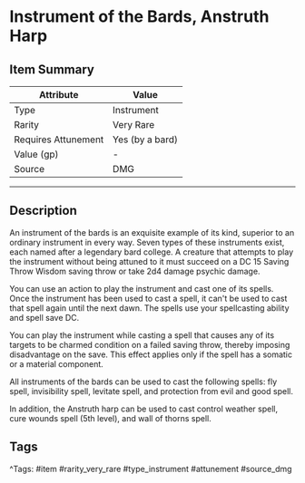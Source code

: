 # Instrument of the Bards, Anstruth Harp

## Item Summary

| Attribute            | Value                        |
|----------------------|------------------------------|
| Type                 | Instrument |
| Rarity               | Very Rare             |
| Requires Attunement  | Yes (by a bard)                |
| Value (gp)           | -    |
| Source               | DMG |

---

## Description

An instrument of the bards is an exquisite example of its kind, superior to an ordinary instrument in every way. Seven types of these instruments exist, each named after a legendary bard college. A creature that attempts to play the instrument without being attuned to it must succeed on a DC 15 Saving Throw Wisdom saving throw or take 2d4 damage psychic damage.

You can use an action to play the instrument and cast one of its spells. Once the instrument has been used to cast a spell, it can't be used to cast that spell again until the next dawn. The spells use your spellcasting ability and spell save DC.

You can play the instrument while casting a spell that causes any of its targets to be charmed condition on a failed saving throw, thereby imposing disadvantage on the save. This effect applies only if the spell has a somatic or a material component.

All instruments of the bards can be used to cast the following spells: fly spell, invisibility spell, levitate spell, and protection from evil and good spell.

In addition, the Anstruth harp can be used to cast control weather spell, cure wounds spell (5th level), and wall of thorns spell.

## Tags

^Tags: #item #rarity_very_rare #type_instrument #attunement #source_dmg